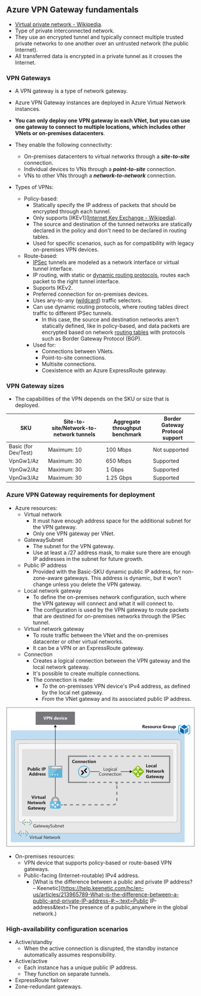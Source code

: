 ## Azure VPN Gateway fundamentals

- [Virtual private network - Wikipedia](https://en.wikipedia.org/wiki/Virtual_private_network).
- Type of private interconnected network.
- They use an encrypted tunnel and typically connect multiple trusted private networks to one another over an untrusted network (the public Internet).
- All transferred data is encrypted in a private tunnel as it crosses the Internet.

### VPN Gateways

- A VPN gateway is a type of network gateway.

- Azure VPN Gateway instances are deployed in Azure Virtual Network instances.

- **You can only deploy one VPN gateway in each VNet, but you can use one gateway to connect to multiple locations, which includes other VNets or on-premises datacenters**.

- They enable the following connectivity:
  - On-premises datacenters to virtual networks through a ***site-to-site*** connection.
  - Individual devices to VNs through a ***point-to-site*** connection.
  - VNs to other VNs through a ***network-to-network*** connection.
  
- Types of VPNs:
  - Policy-based:
    - Statically specify the IP address of packets that should be encrypted through each tunnel.
    - Only supports [IKEv1]([Internet Key Exchange - Wikipedia](https://en.wikipedia.org/wiki/Internet_Key_Exchange)).
    - The source and destination of the tunned networks are statically declared in the policy and don't need to be declared in routing tables.
    - Used for specific scenarios, such as for compatibility with legacy on-premises VPN devices.
  - Route-based:
    - [IPSec](https://en.wikipedia.org/wiki/IPsec) tunnels are modeled as a network interface or virtual tunnel interface.
    - IP routing, with static or [dynamic routing protocols](https://www.educative.io/edpresso/what-is-dynamic-routing), routes each packet to the right tunnel interface.
    - Supports IKEv2.
    - Preferred connection for on-premises devices.
    - Uses any-to-any ([wildcard](https://en.wikipedia.org/wiki/Wildcard_DNS_record)) traffic selectors.
    - Can use dynamic routing protocols, where routing tables direct traffic to different IPSec tunnels.
      - In this case, the source and destination networks aren't statically defined, like in policy-based, and data packets are encrypted based on network [routing tables](https://www.geeksforgeeks.org/routing-tables-in-computer-network/) with protocols such as Border Gateway Protocol (BGP).
    - Used for:
      - Connections between VNets.
      - Point-to-site connections.
      - Multisite connections.
      - Coexistence with an Azure ExpressRoute gateway.
  
### VPN Gateway sizes

  - The capabilities of the VPN depends on the SKU or size that is deployed.

| SKU                  | Site-to-site/Network-to-network tunnels | Aggregate throughput benchmark | Border Gateway Protocol support |
| -------------------- | --------------------------------------- | ------------------------------ | ------------------------------- |
| Basic (for Dev/Test) | Maximum: 10                             | 100 Mbps                       | Not supported                   |
| VpnGw1/Az            | Maximum: 30                             | 650 Mbps                       | Supported                       |
| VpnGw2/Az            | Maximum: 30                             | 1 Gbps                         | Supported                       |
| VpnGw3/Az            | Maximum: 30                             | 1.25 Gbps                      | Supported                       |

### Azure VPN Gateway requirements for deployment

- Azure resources:
  - Virtual network
    - It must have enough address space for the additional subnet for the VPN gateway.
    - Only one VPN gateway per VNet.
  - GatewaySubnet
    - The subnet for the VPN gateway.
    - Use at least a /27 address mask, to make sure there are enough IP addresses in the subnet for future growth.
  - Public IP address
    - Provided with the Basic-SKU dynamic public IP address, for non-zone-aware gateways. This address is dynamic, but it won't change unless you delete the VPN gateway.
  - Local network gateway
    - To define the on-premises network configuration, such where the VPN gateway will connect and what it will connect to.
    - The configuration is used by the VPN gateway to route packets that are destined for on-premises networks through the IPSec tunnel.
  - Virtual network gateway
    - To route traffic between the VNet and the on-premises datacenter or other virtual networks.
    - It can be a VPN or an ExpressRoute gateway.
  - Connection
    - Creates a logical connection between the VPN gateway and the local network gateway.
    - It's possible to create multiple connections.
    - The connection is made:
      - *To* the on-premisses VPN device's IPv4 address, as defined by the local net gateway.
      - *From* the VNet gateway and its associated public IP address.

![](../../../_assets/resource-requirements-for-vpn-gateway.png)

- On-premises resources:
  - VPN device that supports policy-based or route-based VPN gateways.
  - Public-facing (Internet-routable) IPv4 address.
    - [What is the difference between a public and private IP address? – Keenetic](https://help.keenetic.com/hc/en-us/articles/213965789-What-is-the-difference-between-a-public-and-private-IP-address-#:~:text=Public IP-address&text=The presence of a public,anywhere in the global network.)

### High-availability configuration scenarios

- Active/standby
  - When the active connection is disrupted, the standby instance automatically assumes responsibility.
- Active/active
  - Each instance has a unique public IP address.
  - They function on separate tunnels.
- ExpressRoute failover
- Zone-redundant gateways.
